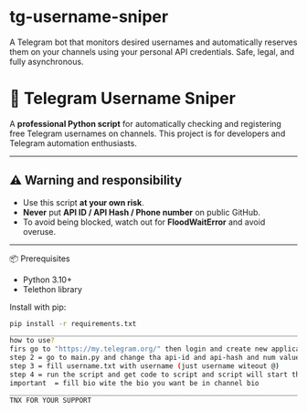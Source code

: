 # tg-username-sniper
 A Telegram bot that monitors desired usernames and automatically reserves them on your channels using your personal API credentials. Safe, legal, and fully asynchronous.
# 🚀 Telegram Username Sniper

A **professional Python script** for automatically checking and registering free Telegram usernames on channels. This project is for developers and Telegram automation enthusiasts.

---

## ⚠️ Warning and responsibility
- Use this script **at your own risk**.
- **Never** put **API ID / API Hash / Phone number** on public GitHub.
- To avoid being blocked, watch out for **FloodWaitError** and avoid overuse.

---

📦 Prerequisites
- Python 3.10+
- Telethon library

Install with pip:
```bash
pip install -r requirements.txt
__________________________________________________________________________________________________________________________________________________________________
how to use?
firs go to "https://my.telegram.org/" then login and create new application and get api-id and api-hash 
step 2 = go to main.py and change tha api-id and api-hash and num value 
step 3 = fill username.txt with username (just username witeout @)
step 4 = run the script and get code to script and script will start the search and find the free user name and lock them on the new channel
important  = fill bio wite the bio you want be in channel bio
__________________________________________________________________________________________________________________________________________________________________
TNX FOR YOUR SUPPORT 
